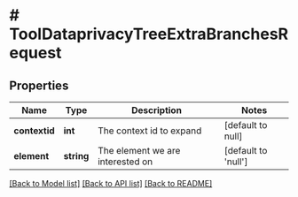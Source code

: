 # # ToolDataprivacyTreeExtraBranchesRequest

## Properties

Name | Type | Description | Notes
------------ | ------------- | ------------- | -------------
**contextid** | **int** | The context id to expand | [default to null]
**element** | **string** | The element we are interested on | [default to 'null']

[[Back to Model list]](../../README.md#models) [[Back to API list]](../../README.md#endpoints) [[Back to README]](../../README.md)
